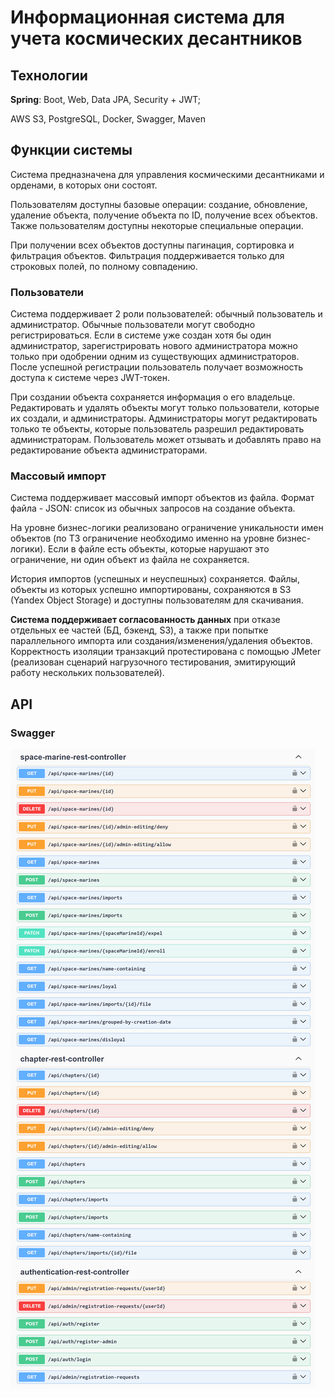 # Информационная система для учета космических десантников

## Технологии

**Spring**: Boot, Web, Data JPA, Security + JWT;

AWS S3, PostgreSQL, Docker, Swagger, Maven

## Функции системы

Система предназначена для управления космическими десантниками и орденами, в которых они состоят.

Пользователям доступны базовые операции:
создание, обновление, удаление объекта, получение объекта по ID, получение всех объектов.
Также пользователям доступны некоторые специальные операции.

При получении всех объектов доступны пагинация, сортировка и фильтрация объектов.
Фильтрация поддерживается только для строковых полей, по полному совпадению.

### Пользователи

Система поддерживает 2 роли пользователей: обычный пользователь и администратор.
Обычные пользователи могут свободно регистрироваться.
Если в системе уже создан хотя бы один администратор, зарегистрировать нового администратора можно 
только при одобрении одним из существующих администраторов.
После успешной регистрации пользователь получает возможность доступа к системе через JWT-токен.

При создании объекта сохраняется информация о его владельце.
Редактировать и удалять объекты могут только пользователи, которые их создали, и администраторы. 
Администраторы могут редактировать только те объекты, которые пользователь разрешил редактировать администраторам.
Пользователь может отзывать и добавлять право на редактирование объекта администраторами.

### Массовый импорт

Система поддерживает массовый импорт объектов из файла.
Формат файла - JSON: список из обычных запросов на создание объекта.

На уровне бизнес-логики реализовано ограничение уникальности имен объектов (по ТЗ ограничение необходимо именно на уровне бизнес-логики).
Если в файле есть объекты, которые нарушают это ограничение, ни один объект из файла не сохраняется.

История импортов (успешных и неуспешных) сохраняется.
Файлы, объекты из которых успешно импортированы, сохраняются в S3 (Yandex Object Storage) и доступны пользователям для скачивания.

**Система поддерживает согласованность данных** при отказе отдельных ее частей (БД, бэкенд, S3), 
а также при попытке параллельного импорта или создания/изменения/удаления объектов.
Корректность изоляции транзакций протестирована с помощью JMeter 
(реализован сценарий нагрузочного тестирования, эмитирующий работу нескольких пользователей).

## API

### Swagger
![swagger.png](docs/api/swagger.png)